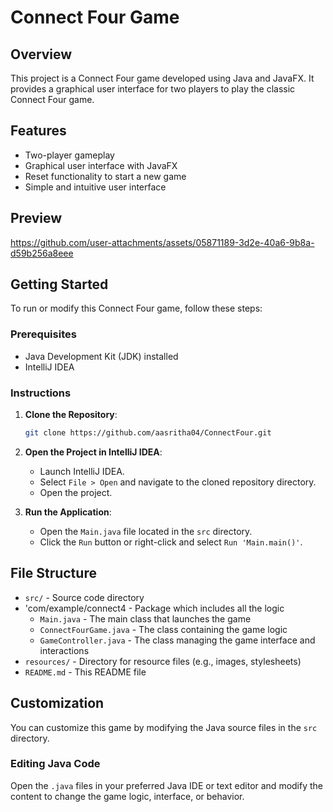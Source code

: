 # Connect Four Game

## Overview
This project is a Connect Four game developed using Java and JavaFX. It provides a graphical user interface for two players to play the classic Connect Four game.

## Features
- Two-player gameplay
- Graphical user interface with JavaFX
- Reset functionality to start a new game
- Simple and intuitive user interface

## Preview

https://github.com/user-attachments/assets/05871189-3d2e-40a6-9b8a-d59b256a8eee


## Getting Started
To run or modify this Connect Four game, follow these steps:

### Prerequisites
- Java Development Kit (JDK) installed
- IntelliJ IDEA 

### Instructions
1. **Clone the Repository**:
    ```bash
    git clone https://github.com/aasritha04/ConnectFour.git
    ```
2. **Open the Project in IntelliJ IDEA**:
    - Launch IntelliJ IDEA.
    - Select `File > Open` and navigate to the cloned repository directory.
    - Open the project.

3. **Run the Application**:
    - Open the `Main.java` file located in the `src` directory.
    - Click the `Run` button or right-click and select `Run 'Main.main()'`.

## File Structure
- `src/` - Source code directory
- 'com/example/connect4 - Package which includes all the logic
  - `Main.java` - The main class that launches the game
  - `ConnectFourGame.java` - The class containing the game logic
  - `GameController.java` - The class managing the game interface and interactions
- `resources/` - Directory for resource files (e.g., images, stylesheets)
- `README.md` - This README file

## Customization
You can customize this game by modifying the Java source files in the `src` directory.

### Editing Java Code
Open the `.java` files in your preferred Java IDE or text editor and modify the content to change the game logic, interface, or behavior.
